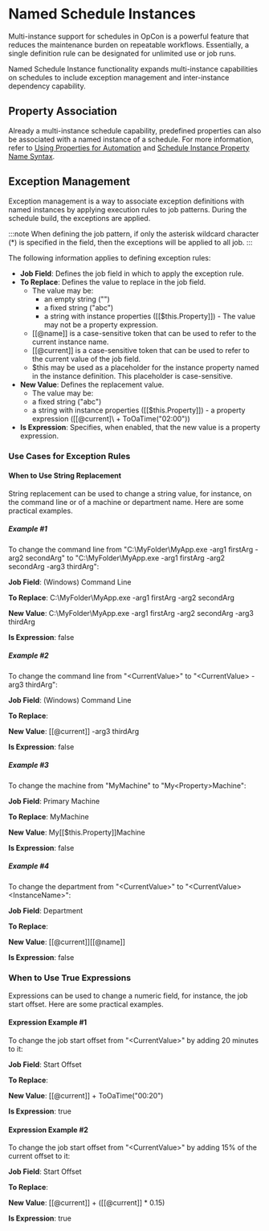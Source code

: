 # Named Schedule Instances

Multi-instance support for schedules in OpCon is a powerful feature that reduces the maintenance burden on repeatable workflows. Essentially, a single definition rule can be designated for unlimited use or job runs.

Named Schedule Instance functionality expands multi-instance capabilities on schedules to include exception management and inter-instance dependency capability.

## Property Association

Already a multi-instance schedule capability, predefined properties can also be associated with a named instance of a schedule. For more information, refer to [Using Properties for Automation](../objects/using-properties.md) and [Schedule Instance Property Name Syntax](../objects/using-properties.md#schedule).

## Exception Management

Exception management is a way to associate exception definitions with named instances by applying execution rules to job patterns. During the schedule build, the exceptions are applied.

:::note
When defining the job pattern, if only the asterisk wildcard character (\*) is specified in the field, then the exceptions will be applied to all job.
:::

The following information applies to defining exception rules:

- **Job Field**: Defines the job field in which to apply the exception rule.
- **To Replace**: Defines the value to replace in the job field.
  - The value may be:
    - an empty string ("")
    - a fixed string ("abc")
    - a string with instance properties (\[\[$this.Property\]\]) -   The value may not be a property expression.
  - \[\[\@name\]\] is a case-sensitive token that can be used to     refer to the current instance name.
  - \[\[\@current\]\] is a case-sensitive token that can be used     to refer to the current value of the job field.
  - $this may be used as a placeholder for the instance property named in the instance definition. This placeholder is case-sensitive.
- **New Value**: Defines the replacement value.
  - The value may be:
  - a fixed string ("abc")
  - a string with instance properties (\[\[$this.Property\]\])     -   a property expression (\[\[\@current\]\ + ToOaTime("02:00"))
- **Is Expression**: Specifies, when enabled, that the new value is a property expression.

### Use Cases for Exception Rules

#### When to Use String Replacement

String replacement can be used to change a string value, for instance, on the command line or of a machine or department name. Here are some practical examples.

##### Example \#1

To change the command line from "C:\\MyFolder\\MyApp.exe -arg1 firstArg -arg2 secondArg" to "C:\\MyFolder\\MyApp.exe -arg1 firstArg -arg2 secondArg -arg3 thirdArg":

**Job Field**: (Windows) Command Line

**To Replace**: C:\\MyFolder\\MyApp.exe -arg1 firstArg -arg2 secondArg

**New Value**: C:\\MyFolder\\MyApp.exe -arg1 firstArg -arg2 secondArg -arg3 thirdArg

**Is Expression**: false

##### Example \#2

To change the command line from "\<CurrentValue\>" to "\<CurrentValue\> -arg3 thirdArg":

**Job Field**: (Windows) Command Line

**To Replace**:

**New Value**: \[\[\@current\]\] -arg3 thirdArg

**Is Expression**: false

##### Example \#3

To change the machine from "MyMachine" to "My\<Property\>Machine":

**Job Field**: Primary Machine

**To Replace**: MyMachine

**New Value**: My\[\[$this.Property\]\]Machine

**Is Expression**: false

##### Example \#4

To change the department from "\<CurrentValue\>" to "\<CurrentValue\>\<InstanceName\>":

**Job Field**: Department

**To Replace**:

**New Value**: \[\[\@current\]\]\[\[\@name\]\]

**Is Expression**: false

### When to Use True Expressions

Expressions can be used to change a numeric field, for instance, the job start offset. Here are some practical examples.

#### Expression Example \#1

To change the job start offset from "\<CurrentValue\>" by adding 20 minutes to it:

**Job Field**: Start Offset

**To Replace**:

**New Value**: \[\[\@current\]\] + ToOaTime("00:20")

**Is Expression**: true

#### Expression Example \#2

To change the job start offset from "\<CurrentValue\>" by adding 15% of the current offset to it:

**Job Field**: Start Offset

**To Replace**:

**New Value**: \[\[\@current\]\] + (\[\[\@current\]\] \* 0.15)

**Is Expression**: true
